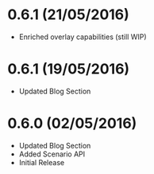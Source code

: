 # 0.6.1 (21/05/2016)
- Enriched overlay capabilities (still WIP)

# 0.6.1 (19/05/2016)
- Updated Blog Section

# 0.6.0 (02/05/2016)
- Updated Blog Section
- Added Scenario API
- Initial Release
